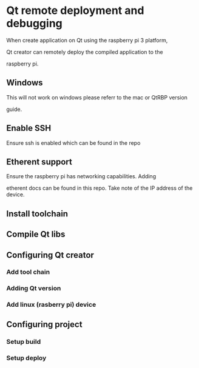 # Qt remote deployment and debugging
When create application on Qt using the raspberry pi 3 platform, 

Qt creator can remotely deploy the compiled application to the 

raspberry pi.

## Windows
This will not work on windows please referr to the mac or QtRBP version

guide.

## Enable SSH
Ensure ssh is enabled which can be found in the repo

## Etherent support
Ensure the raspberry pi has networking capabilities. Adding 

etherent docs can be found in this repo.
Take note of the IP address of the device.

## Install toolchain


## Compile Qt libs 


## Configuring Qt creator

### Add tool chain

### Adding Qt version

### Add linux (rasberry pi) device 


## Configuring project

### Setup build

### Setup deploy




